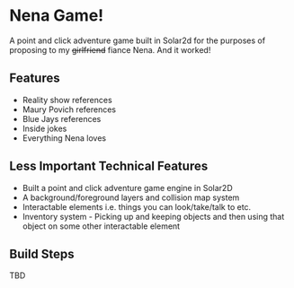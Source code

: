 # Nena Game!

A point and click adventure game built in Solar2d for the purposes of proposing to my ~~girlfriend~~ fiance Nena. And it worked!

## Features

- Reality show references
- Maury Povich references
- Blue Jays references
- Inside jokes
- Everything Nena loves

## Less Important Technical Features

- Built a point and click adventure game engine in Solar2D
- A background/foreground layers and collision map system
- Interactable elements i.e. things you can look/take/talk to etc.
- Inventory system - Picking up and keeping objects and then using that object on some other interactable element

## Build Steps

TBD

